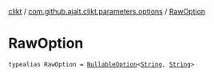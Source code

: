 [clikt](../index.md) / [com.github.ajalt.clikt.parameters.options](index.md) / [RawOption](./-raw-option.md)

# RawOption

`typealias RawOption = `[`NullableOption`](-nullable-option.md)`<`[`String`](https://kotlinlang.org/api/latest/jvm/stdlib/kotlin/-string/index.html)`, `[`String`](https://kotlinlang.org/api/latest/jvm/stdlib/kotlin/-string/index.html)`>`
